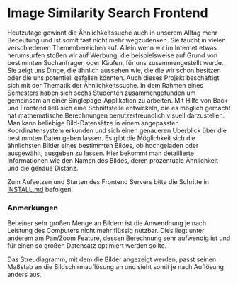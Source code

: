 # Image Similarity Search Frontend

Heutzutage gewinnt die Ähnlichkeitssuche auch in unserem Alltag mehr Bedeutung und ist somit fast nicht mehr wegzudenken.
Sie taucht in vielen verschiedenen Themenbereichen auf. Allein wenn wir im Internet etwas herumsurfen stoßen wir auf Werbung, die beispielsweise auf Grund von bestimmten Suchanfragen oder Käufen, für uns zusammengestellt wurde. Sie zeigt uns Dinge, die ähnlich aussehen wie, die die wir schon besitzen oder die uns potentiell gefallen könnten.
Auch dieses Projekt beschäftigt sich mit der Thematik der Ähnlichkeitssuche.
In dem Rahmen eines Semesters haben sich sechs Studenten zusammengefunden um gemeinsam an einer Singlepage-Applikation zu arbeiten.
Mit Hilfe von Back- und Frontend ließ sich eine Schnittstelle entwickeln, die es möglich gemacht hat mathematische Berechnungen benutzerfreundlich visuell darzustellen.
Man kann beliebige Bild-Datensätze in einem angepassten Koordinatensystem erkunden und sich einen genaueren Überblick über die bestimmten Daten geben lassen.
Es gibt die Möglichkeit sich die ähnlichsten Bilder eines bestimmten Bildes, ob hochgeladen oder ausgewählt, ausgeben zu lassen. Hier bekommt man detaillierte Informationen wie den Namen des Bildes, deren prozentuale Ähnlichkeit und die genaue Distanz.

Zum Aufsetzen und Starten des Frontend Servers bitte die Schritte in [INSTALL.md](INSTALL.md) befolgen.

### Anmerkungen

Bei einer sehr großen Menge an Bildern ist die Anwendnung je nach Leistung des Computers nicht mehr flüssig nutzbar. Dies liegt unter anderem am Pan/Zoom Feature, dessen Berechnung sehr aufwendig ist und für einen so großen Datensatz optimiert werden sollte.

Das Streudiagramm, mit dem die Bilder angezeigt werden, passt seinen Maßstab an die Bildschirmauflösung an und sieht somit je nach Auflösung anders aus.
